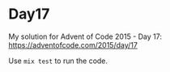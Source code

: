 # Day17

My solution for Advent of Code 2015 - Day 17: https://adventofcode.com/2015/day/17

Use `mix test` to run the code.
